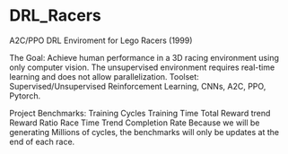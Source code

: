 # DRL_Racers
A2C/PPO DRL Enviroment for Lego Racers (1999)

The Goal: Achieve human performance in a 3D racing environment using only computer vision. The unsupervised environment requires real-time learning and does not allow parallelization. Toolset: Supervised/Unsupervised Reinforcement Learning, CNNs, A2C, PPO, Pytorch.

Project Benchmarks:
    Training Cycles
    Training Time
    Total Reward trend
    Reward Ratio
    Race Time Trend
    Completion Rate
Because we will be generating Millions of cycles, the benchmarks will only be updates at the end of each race.

